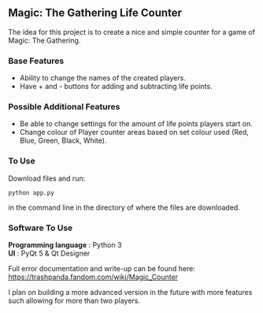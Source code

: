## Magic: The Gathering Life Counter
The idea for this project is to create a nice and simple counter for a game of Magic: The Gathering.

### Base Features
* Ability to change the names of the created players.
* Have  + and - buttons for adding and subtracting life points.

### Possible Additional Features
* Be able to change settings for the amount of life points players start on.
* Change colour of Player counter areas based on set colour used (Red, Blue, Green, Black, White).

### To Use
Download files and run:
```
python app.py
```
in the command line in the directory of where the files are downloaded.

### Software To Use
<b>Programming language</b> : Python 3<br>
<b>UI</b> : PyQt 5 & Qt Designer

Full error documentation and write-up can be found here: https://trashpanda.fandom.com/wiki/Magic_Counter

I plan on building a more advanced version in the future with more features such allowing for more than two players.
